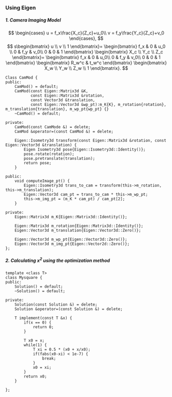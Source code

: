 ### Using Eigen

##### 1. Camera Imaging Model

$$
\begin{cases}
u = f_x\frac{X_c}{Z_c}+u_0\\
v = f_y\frac{Y_c}{Z_c}+v_0
\end{cases},
$$ $$
s\begin{bmatrix}
u \\ v \\ 1
\end{bmatrix}=
\begin{bmatrix}
f_x & 0 & u_0 \\
0 & f_y & v_0\\
0 & 0 & 1
\end{bmatrix}
\begin{bmatrix}
X_c \\ Y_c \\ Z_c
\end{bmatrix}=
\begin{bmatrix}
f_x & 0 & u_0\\
0 & f_y & v_0\\
0 & 0 & 1
\end{bmatrix}
\begin{bmatrix}
R_w^c & t_w^c
\end{bmatrix}
\begin{bmatrix}
X_w \\ Y_w \\ Z_w \\ 1
\end{bmatrix}.
$$
    
    Class CamMod {
    public:
        CamMod() = default;
        CamMod(const Eigen::Matrix3d &K,
               const Eigen::Matrix3d &rotation,
               const Vector3d &translation,
               const Eigen::Vector3d &wp_pt):m_K{K}, m_rotation{rotation}, m_translation{translation}, m_wp_pt{wp_pt} {}
        ~CamMod() = default;

    private:
        CamMod(const CamMode &) = delete;
        CamMod &operator=(const CamMod &) = delete;

        Eigen::Isometry3d transform(const Eigen::Matrix3d &rotation, const Eigen::Vector3d &translation) {
            Eigen Isometry3d pose{Eigen::Isometry3d::Identity()};
            pose.rotate(rotation);
            pose.pretranslate(translation);
            return pose;
        }

    public:
        void computeImage_pt() {
            Eigen::Isometry3d trans_to_cam = transform(this->m_rotation, this->m_translation);
            Eigen::Vector3d cam_pt = trans_to_cam * this->m_wp_pt;
            this->m_img_pt = (m_K * cam_pt) / cam_pt[2];
        }

    private:
        Eigen::Matrix3d m_K{Eigen::Matrix3d::Identity()};

        Eigen::Matrix3d m_rotation{Eigen::Matrix3d::Identity()};
        Eigen::Vector3d m_translation{Eigen::Vector3d::Zero()};

        Eigen::Vector3d m_wp_pt{Eigen::Vector3d::Zero()};
        Eigen::Vector3d m_img_pt{Eigen::Vector2d::Zero()};
    };
    

##### 2. Calculating $x^2$ using the optimization method
    
    template <class T>
    class Mysquare {
    public:
        Solution() = default;
        ~Solution() = default;

    private:
        Solution(const Solution &) = delete;
        Solution &operator=(const Solution &) = delete;

        T implement(const T &x) {
            if(x == 0) {
                return 0;
            }

            T x0 = x;
            while(1) {
                T xi = 0.5 * (x0 + x/x0);
                if(fabs(x0-xi) < 1e-7) {
                    break;
                }
                x0 = xi;
            }
            return x0;
        }

    };